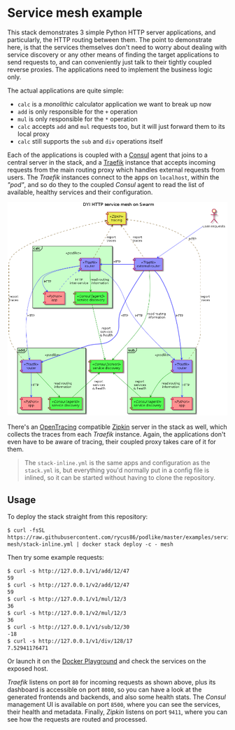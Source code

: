 # Service mesh example

This stack demonstrates 3 simple Python HTTP server applications, and particularly, the HTTP routing between them. The point to demonstrate here, is that the services themselves don't need to worry about dealing with service discovery or any other means of finding the target applications to send requests to, and can conveniently just talk to their tightly coupled reverse proxies. The applications need to implement the business logic only.

The actual applications are quite simple:
- `calc` is a *monolithic* calculator application we want to break up now
- `add` is only responsible for the `+` operation
- `mul` is only responsible for the `*` operation
- `calc` accepts `add` and `mul` requests too, but it will just forward them to its local proxy
- `calc` still supports the `sub` and `div` operations itself

Each of the applications is coupled with a [Consul](https://www.consul.io/) agent that joins to a central server in the stack, and a [Traefik](https://traefik.io/) instance that accepts incoming requests from the main routing proxy which handles external requests from users. The *Traefik* instances connect to the apps on `localhost`, within the *"pod"*, and so do they to the coupled *Consul* agent to read the list of available, healthy services and their configuration.

![Components](components.png)

There's an [OpenTracing](http://opentracing.io/) compatible [Zipkin](https://zipkin.io/) server in the stack as well, which collects the traces from each *Traefik* instance. Again, the applications don't even have to be aware of tracing, their coupled proxy takes care of it for them.

> The `stack-inline.yml` is the same apps and configuration as the `stack.yml` is, but everything you'd normally put in a config file is inlined, so it can be started without having to clone the repository.

## Usage

To deploy the stack straight from this repository:

```shell
$ curl -fsSL https://raw.githubusercontent.com/rycus86/podlike/master/examples/service-mesh/stack-inline.yml | docker stack deploy -c - mesh
```

Then try some example requests:

```shell
$ curl -s http://127.0.0.1/v1/add/12/47
59
$ curl -s http://127.0.0.1/v2/add/12/47
59
$ curl -s http://127.0.0.1/v1/mul/12/3
36
$ curl -s http://127.0.0.1/v2/mul/12/3
36
$ curl -s http://127.0.0.1/v1/sub/12/30
-18
$ curl -s http://127.0.0.1/v1/div/128/17
7.52941176471
```

Or launch it on the [Docker Playground](https://labs.play-with-docker.com/?stack=https://raw.githubusercontent.com/rycus86/podlike/master/examples/service-mesh/stack-inline.yml&stack_name=mesh) and check the services on the exposed host.

*Traefik* listens on port `80` for incoming requests as shown above, plus its dashboard is accessible on port `8080`, so you can have a look at the generated frontends and backends, and also some health stats. The *Consul* management UI is available on port `8500`, where you can see the services, their health and metadata. Finally, *Zipkin* listens on port `9411`, where you can see how the requests are routed and processed.
